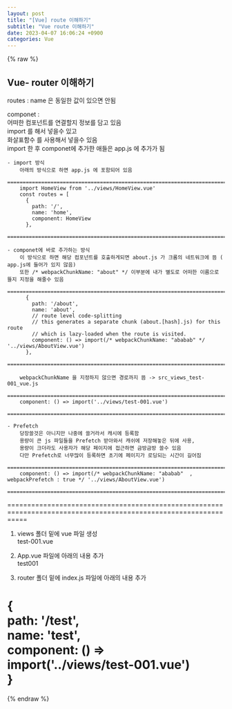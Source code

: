 ```yaml
---  
layout: post  
title: "[Vue] route 이해하기"  
subtitle: "Vue route 이해하기"  
date: 2023-04-07 16:06:24 +0900  
categories: Vue  
---  
```

{% raw %}  
## Vue- router 이해하기  
routes : name 은 동일한 값이 있으면 안됨  
  
componet :  
	어떠한 컴포넌트를 연결할지 정보를 담고 있음  
	import 를 해서 넣을수 있고  
	화살표함수 를 사용해서 넣을수 있음  
	import 한 후 componet에 추가한 애들은 app.js 에 추가가 됨  
  
	- import 방식  
		아래의 방식으로 하면 app.js 에 포함되어 있음  
		=================================================================================================================  
		import HomeView from '../views/HomeView.vue'  
		const routes = [  
		  {  
			path: '/',  
			name: 'home',  
			component: HomeView  
		  },  
		=================================================================================================================  
  
	- componet에 바로 추가하는 방식  
		이 방식으로 하면 해당 컴포넌트를 호출하게되면 about.js 가 크롬의 네트워크에 뜸 ( app.js에 들어가 있지 않음)  
		또한 /* webpackChunkName: "about" */ 이부분에 내가 별도로 어떠한 이름으로 뜰지 지정을 해줄수 있음  
		=================================================================================================================  
		  {  
			path: '/about',  
			name: 'about',  
			// route level code-splitting  
			// this generates a separate chunk (about.[hash].js) for this route  
			// which is lazy-loaded when the route is visited.  
			component: () => import(/* webpackChunkName: "ababab" */ '../views/AboutView.vue')  
		  },  
		=================================================================================================================  
  
		webpackChunkName 을 지정하지 않으면 경로까지 뜸 -> src_views_test-001_vue.js  
		=================================================================================================================  
		component: () => import('../views/test-001.vue')  
		=================================================================================================================  
  
	- Prefetch  
		당장쓸것은 아니지만 나중에 쓸거라서 캐시에 등록함  
		용량이 큰 js 파일들을 Prefetch 받아와서 캐쉬에 저장해놓은 뒤에 사용,  
		용량이 크더라도 사용자가 해당 페이지에 접근하면 금방금방 쓸수 있음  
		다만 Prefetch로 너무많이 등록하면 초기에 페이지가 로딩되는 시간이 길어짐  
		=================================================================================================================  
		component: () => import(/* webpackChunkName: "ababab"  , webpackPrefetch : true */ '../views/AboutView.vue')  
		=================================================================================================================  
  
=================================================================================================================  
1. views 폴더 밑에 vue 파일 생성  
	test-001.vue  
  
2. App.vue 파일에 아래의 내용 추가  
	<router-link to="/test">test001</router-link>  
  
3. router 폴더 밑에 index.js 파일에 아래의 내용 추가  
  
  {  
    path: '/test',  
    name: 'test',  
    component: () => import('../views/test-001.vue')  
  }  
 =================================================================================================================  
{% endraw %}